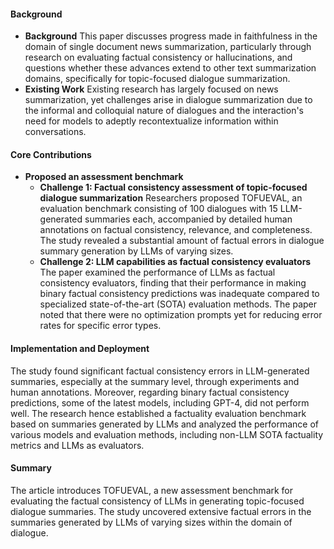 #### Background
- **Background**
This paper discusses progress made in faithfulness in the domain of single document news summarization, particularly through research on evaluating factual consistency or hallucinations, and questions whether these advances extend to other text summarization domains, specifically for topic-focused dialogue summarization.
- **Existing Work**
Existing research has largely focused on news summarization, yet challenges arise in dialogue summarization due to the informal and colloquial nature of dialogues and the interaction's need for models to adeptly recontextualize information within conversations.

#### Core Contributions
  - **Proposed an assessment benchmark**
      - **Challenge 1: Factual consistency assessment of topic-focused dialogue summarization**
        Researchers proposed TOFUEVAL, an evaluation benchmark consisting of 100 dialogues with 15 LLM-generated summaries each, accompanied by detailed human annotations on factual consistency, relevance, and completeness. The study revealed a substantial amount of factual errors in dialogue summary generation by LLMs of varying sizes.
      - **Challenge 2: LLM capabilities as factual consistency evaluators**
        The paper examined the performance of LLMs as factual consistency evaluators, finding that their performance in making binary factual consistency predictions was inadequate compared to specialized state-of-the-art (SOTA) evaluation methods. The paper noted that there were no optimization prompts yet for reducing error rates for specific error types.

#### Implementation and Deployment
The study found significant factual consistency errors in LLM-generated summaries, especially at the summary level, through experiments and human annotations. Moreover, regarding binary factual consistency predictions, some of the latest models, including GPT-4, did not perform well. The research hence established a factuality evaluation benchmark based on summaries generated by LLMs and analyzed the performance of various models and evaluation methods, including non-LLM SOTA factuality metrics and LLMs as evaluators.

#### Summary
The article introduces TOFUEVAL, a new assessment benchmark for evaluating the factual consistency of LLMs in generating topic-focused dialogue summaries. The study uncovered extensive factual errors in the summaries generated by LLMs of varying sizes within the domain of dialogue.
